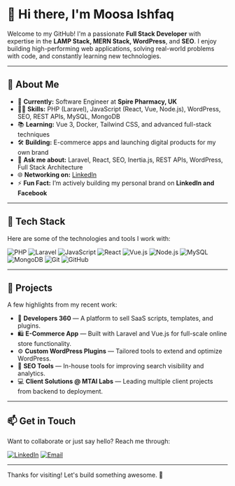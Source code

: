 # 👋 Hi there, I'm Moosa Ishfaq

Welcome to my GitHub! I'm a passionate **Full Stack Developer** with expertise in the **LAMP Stack, MERN Stack, WordPress**, and **SEO**. I enjoy building high-performing web applications, solving real-world problems with code, and constantly learning new technologies.

---

## 🚀 About Me

- 💼 **Currently:** Software Engineer at **Spire Pharmacy, UK**
- 👨‍💻 **Skills:** PHP (Laravel), JavaScript (React, Vue, Node.js), WordPress, SEO, REST APIs, MySQL, MongoDB
- 📚 **Learning:** Vue 3, Docker, Tailwind CSS, and advanced full-stack techniques
- 🛠️ **Building:** E-commerce apps and launching digital products for my own brand
- 💬 **Ask me about:** Laravel, React, SEO, Inertia.js, REST APIs, WordPress, Full Stack Architecture
- 🌐 **Networking on:** [LinkedIn](https://www.linkedin.com/in/moosa-ishfaq/)
- ⚡ **Fun Fact:** I’m actively building my personal brand on **LinkedIn and Facebook**

---

## 🧰 Tech Stack

Here are some of the technologies and tools I work with:

![PHP](https://img.shields.io/badge/-PHP-000?&logo=php)
![Laravel](https://img.shields.io/badge/-Laravel-000?&logo=laravel)
![JavaScript](https://img.shields.io/badge/-JavaScript-000?&logo=javascript)
![React](https://img.shields.io/badge/-React-000?&logo=react)
![Vue.js](https://img.shields.io/badge/-Vue.js-000?&logo=vue.js)
![Node.js](https://img.shields.io/badge/-Node.js-000?&logo=node.js)
![MySQL](https://img.shields.io/badge/-MySQL-000?&logo=mysql)
![MongoDB](https://img.shields.io/badge/-MongoDB-000?&logo=mongodb)
![Git](https://img.shields.io/badge/-Git-000?&logo=git)
![GitHub](https://img.shields.io/badge/-GitHub-000?&logo=github)

---

## 💼 Projects

A few highlights from my recent work:

- 🔧 **Developers 360** — A platform to sell SaaS scripts, templates, and plugins.
- 🛍️ **E-Commerce App** — Built with Laravel and Vue.js for full-scale online store functionality.
- ⚙️ **Custom WordPress Plugins** — Tailored tools to extend and optimize WordPress.
- 🧪 **SEO Tools** — In-house tools for improving search visibility and analytics.
- 💻 **Client Solutions @ MTAI Labs** — Leading multiple client projects from backend to deployment.

---

## 📫 Get in Touch

Want to collaborate or just say hello? Reach me through:

[![LinkedIn](https://img.shields.io/badge/-LinkedIn-000?&logo=linkedin&logoColor=0077B5)](https://www.linkedin.com/in/moosa-ishfaq/)
[![Email](https://img.shields.io/badge/-Email-000?&logo=gmail&logoColor=D14836)](mailto:moosaishfaq461@gmail.com)

---

Thanks for visiting! Let's build something awesome. 🚀
